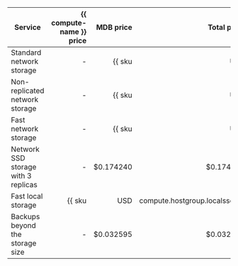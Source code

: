 | Service | {{ compute-name }} price | MDB price | Total price |
|---------------------------------|---------------------------------------------------------:|---------------------------------------------------------------------------:|---------------------------------------------------------------------------:|
| Standard network storage | - | {{ sku|USD|mdb.cluster.network-hdd.greenplum|month|string }} | {{ sku|USD|mdb.cluster.network-hdd.greenplum|month|string }} |
| Non-replicated network storage | - | {{ sku|USD|mdb.cluster.network-ssd-nonreplicated.greenplum|month|string }} | {{ sku|USD|mdb.cluster.network-ssd-nonreplicated.greenplum|month|string }} |
| Fast network storage | - | {{ sku|USD|mdb.cluster.network-nvme.greenplum|month|string }} | {{ sku|USD|mdb.cluster.network-nvme.greenplum|month|string }} |
| Network SSD storage with 3 replicas | - | $0.174240 | $0.174240 |
| Fast local storage | {{ sku|USD|compute.hostgroup.localssd.v1|month|string }} | {{ sku|USD|mdb.cluster.local-nvme.greenplum.dedicated|month|string }} | {{ sku|USD|mdb.cluster.local-nvme.greenplum|month|string }} |
| Backups beyond the storage size | - | $0.032595 | $0.032595 |
